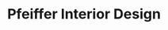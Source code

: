 ---
title: "Pfeiffer Interior Design"
url: /winterthur/pfeiffer-interior-design/
shop: Raumausstattung
---